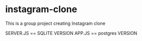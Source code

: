 # instagram-clone
This is a group project creating Instagram clone

SERVER.JS == SQLITE VERSION
APP.JS == postgres VERSION

